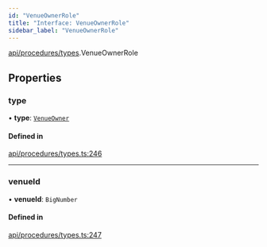 ```yaml
---
id: "VenueOwnerRole"
title: "Interface: VenueOwnerRole"
sidebar_label: "VenueOwnerRole"
---
```


[api/procedures/types](../../../../../modules/API/Procedures/Types/Types.md).VenueOwnerRole

## Properties

### type

• **type**: [`VenueOwner`](../../../../../enums/API/Procedures/Types/RoleType/RoleType.md#venueowner)

#### Defined in

[api/procedures/types.ts:246](https://github.com/PolymeshAssociation/polymesh-sdk/blob/654b99c8d/src/api/procedures/types.ts#L246)

___

### venueId

• **venueId**: `BigNumber`

#### Defined in

[api/procedures/types.ts:247](https://github.com/PolymeshAssociation/polymesh-sdk/blob/654b99c8d/src/api/procedures/types.ts#L247)
